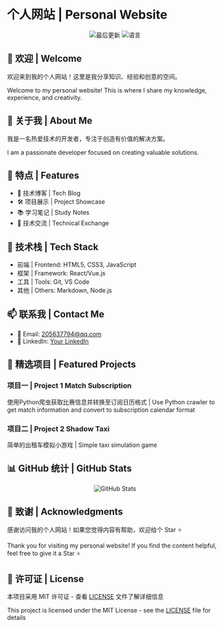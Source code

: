 # 个人网站 | Personal Website

<p align="center">
    <img src="https://img.shields.io/github/last-commit/Adamchen566/Adamchen566.github.io" alt="最后更新">
    <img src="https://img.shields.io/badge/语言-中文/English-brightgreen" alt="语言">
</p>

## 👋 欢迎 | Welcome

欢迎来到我的个人网站！这里是我分享知识、经验和创意的空间。

Welcome to my personal website! This is where I share my knowledge, experience, and creativity.

## 🎯 关于我 | About Me

我是一名热爱技术的开发者，专注于创造有价值的解决方案。

I am a passionate developer focused on creating valuable solutions.

## 🚀 特点 | Features

- 📝 技术博客 | Tech Blog
- 🛠️ 项目展示 | Project Showcase
- 📚 学习笔记 | Study Notes
- 🤝 技术交流 | Technical Exchange

## 🔧 技术栈 | Tech Stack

- 前端 | Frontend: HTML5, CSS3, JavaScript
- 框架 | Framework: React/Vue.js
- 工具 | Tools: Git, VS Code
- 其他 | Others: Markdown, Node.js

## 📫 联系我 | Contact Me

- 📧 Email: 205637794@qq.com
- 💼 LinkedIn: [Your LinkedIn](https://www.linkedin.com/in/%E4%BD%B3%E7%BB%8D-%E9%99%88-5950ba347/)

<!-- ## 📝 最新博客 | Latest Posts

- [文章标题 1 | Post Title 1](link-to-post-1)
- [文章标题 2 | Post Title 2](link-to-post-2)
- [文章标题 3 | Post Title 3](link-to-post-3) 
-->

## 🌟 精选项目 | Featured Projects

### 项目一 | Project 1 Match Subscription
使用Python爬虫获取比赛信息并转换至订阅日历格式 | Use Python crawler to get match information and convert to subscription calendar format

### 项目二 | Project 2 Shadow Taxi
简单的出租车模拟小游戏 | Simple taxi simulation game

## 📊 GitHub 统计 | GitHub Stats

<p align="center">
    <img src="https://github-readme-stats.vercel.app/api?username=Adamchen566&show_icons=true&theme=radical" alt="GitHub Stats">
</p>

## 🙏 致谢 | Acknowledgments

感谢访问我的个人网站！如果您觉得内容有帮助，欢迎给个 Star ⭐️

Thank you for visiting my personal website! If you find the content helpful, feel free to give it a Star ⭐️

## 📄 许可证 | License

本项目采用 MIT 许可证 - 查看 [LICENSE](LICENSE) 文件了解详细信息

This project is licensed under the MIT License - see the [LICENSE](LICENSE) file for details